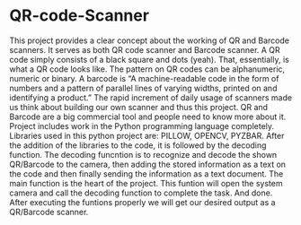 # QR-code-Scanner
This project provides a clear concept about the working of QR and Barcode scanners.
It serves as both QR code scanner and Barcode scanner.
A QR code simply consists of a black square and dots (yeah). That, essentially, is what a QR code looks like. The pattern on QR codes can be alphanumeric, numeric or binary.
A barcode is “A machine-readable code in the form of numbers and a pattern of parallel lines of varying widths, printed on and identifying a product.”
The rapid increment of daily usage of scanners made us think about building our own scanner and thus this project.
QR and Barcode are a big commercial tool and people need to know more about it.
Project includes work in the Python programming language completely.
Libraries used in this python project are: PILLOW, OPENCV, PYZBAR.
After the addition of the libraries to the code, it is followed by the decoding function.
The decoding funcntion is to recognize and decode the shown QR/Barcode to the camera, then adding the stored information as a text on the code and then finally sending the information as a text document. 
The main function is the heart of the project. This funtion will open the system camera and call the decoding function to complete the task. 
And done. After executing the funtions properly we will get our desired output as a QR/Barcode scanner. 
